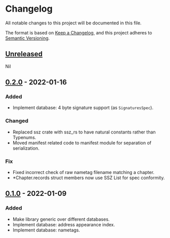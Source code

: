 # Changelog

All notable changes to this project will be documented in this file.

The format is based on [Keep a Changelog](https://keepachangelog.com/en/1.0.0/),
and this project adheres to [Semantic Versioning](https://semver.org/spec/v2.0.0.html).

## [Unreleased]

Nil

## [0.2.0] - 2022-01-16

### Added

- Implement database: 4 byte signature support (as `SignaturesSpec`).

### Changed

- Replaced ssz crate with ssz_rs to have natural constants rather than Typenums.
- Moved manifest related code to manifest module for separation of serialization.

### Fix

- Fixed incorrect check of raw nametag filename matching a chapter.
- *Chapter.records struct members now use SSZ List for spec conformity.

## [0.1.0] - 2022-01-09

### Added

- Make library generic over different databases.
- Implement database: address appearance index.
- Implement database: nametags.

[unreleased]: https://github.com/perama-v/min-know/compare/v0.2.0...HEAD
[0.2.0]: https://github.com/perama-v/min-know/compare/v0.1.0...v0.2.0
[0.1.0]: https://github.com/perama-v/min-know/releases/tag/v0.1.0